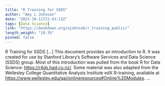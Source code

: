 ```yaml
---
title: "R Training for SSDS"
author: "Amy L Johnson"
date: "2021-10-11T21:43:13Z"
tags: [Data Science]
link: "https://bookdown.org/ajohnso6/r_training_public/"
length_weight: "10.3%"
pinned: false
---
```


R Training for SSDS [...] This document provides an introduction to R. It was created for use by Stanford Library’s Software Services and Data Science (SSDS) group. Most of this introduction was pulled from the book R for Data Science: https://r4ds.had.co.nz/. Some material was also adapted from the Wellesley College Quantitative Analysis Institute edX R-training, available at https://www.wellesley.edu/qai/onlineresources#Online%20Modules. ...
